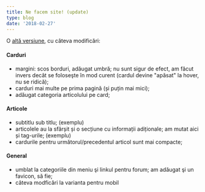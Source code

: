 ```yaml
---
title: Ne facem site! (update)
type: blog
date: '2018-02-27'
---
```

O [altă versiune](http://arhivarevistevechi.mythweb.ro/forum-utils/hugo/candaparerevista-alpha2/), cu câteva modificări:

#### Carduri
- margini: scos borduri, adăugat umbră; nu sunt sigur de efect, am făcut invers decât se foloseşte în mod curent (cardul devine "apăsat" la hover, nu se ridică);
- carduri mai multe pe prima pagină (și puțin mai mici);
- adăugat categoria articolului pe card;

#### Articole
* subtitlu sub titlu; (exemplu)
* articolele au la sfârșit și o secțiune cu informații adiționale; am mutat aici și tag-urile; (exemplu)
* cardurile pentru următorul/precedentul articol sunt mai compacte;

#### General
* umblat la categoriile din meniu şi linkul pentru forum; am adăugat şi un favicon, să fie;
* câteva modficări la varianta pentru mobil
